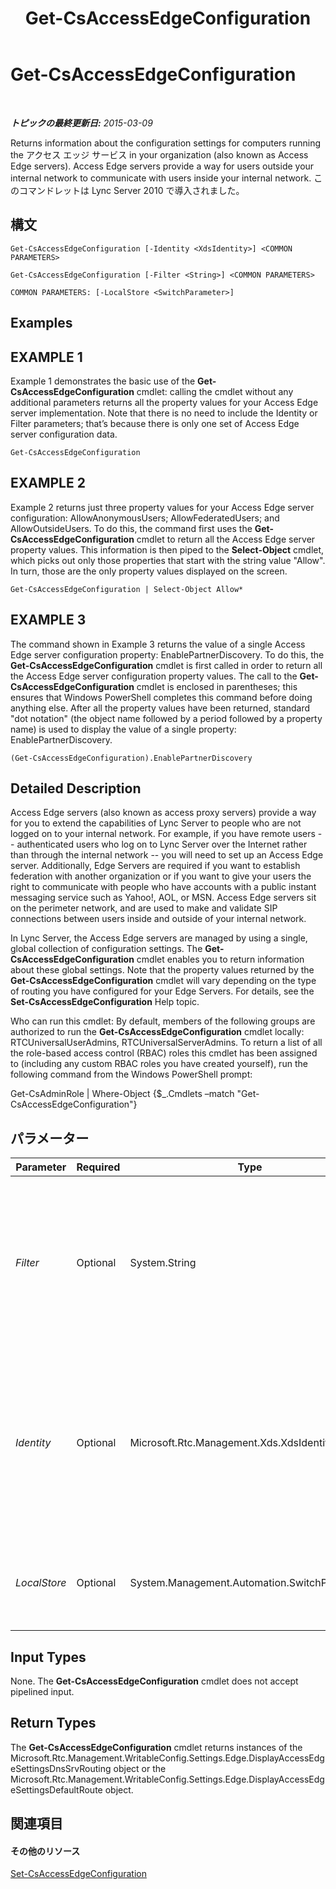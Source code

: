 ﻿---
title: Get-CsAccessEdgeConfiguration
TOCTitle: Get-CsAccessEdgeConfiguration
ms:assetid: 75a8a7e9-728f-4abd-87e9-593713ae39ee
ms:mtpsurl: https://technet.microsoft.com/ja-jp/library/Gg398574(v=OCS.15)
ms:contentKeyID: 48272497
ms.date: 05/19/2016
mtps_version: v=OCS.15
ms.translationtype: HT
---

# Get-CsAccessEdgeConfiguration

 

_**トピックの最終更新日:** 2015-03-09_

Returns information about the configuration settings for computers running the アクセス エッジ サービス in your organization (also known as Access Edge servers). Access Edge servers provide a way for users outside your internal network to communicate with users inside your internal network. このコマンドレットは Lync Server 2010 で導入されました。

## 構文

    Get-CsAccessEdgeConfiguration [-Identity <XdsIdentity>] <COMMON PARAMETERS>

    Get-CsAccessEdgeConfiguration [-Filter <String>] <COMMON PARAMETERS>

    COMMON PARAMETERS: [-LocalStore <SwitchParameter>]

## Examples

## EXAMPLE 1

Example 1 demonstrates the basic use of the **Get-CsAccessEdgeConfiguration** cmdlet: calling the cmdlet without any additional parameters returns all the property values for your Access Edge server implementation. Note that there is no need to include the Identity or Filter parameters; that’s because there is only one set of Access Edge server configuration data.

    Get-CsAccessEdgeConfiguration

## EXAMPLE 2

Example 2 returns just three property values for your Access Edge server configuration: AllowAnonymousUsers; AllowFederatedUsers; and AllowOutsideUsers. To do this, the command first uses the **Get-CsAccessEdgeConfiguration** cmdlet to return all the Access Edge server property values. This information is then piped to the **Select-Object** cmdlet, which picks out only those properties that start with the string value "Allow". In turn, those are the only property values displayed on the screen.

    Get-CsAccessEdgeConfiguration | Select-Object Allow*

## EXAMPLE 3

The command shown in Example 3 returns the value of a single Access Edge server configuration property: EnablePartnerDiscovery. To do this, the **Get-CsAccessEdgeConfiguration** cmdlet is first called in order to return all the Access Edge server configuration property values. The call to the **Get-CsAccessEdgeConfiguration** cmdlet is enclosed in parentheses; this ensures that Windows PowerShell completes this command before doing anything else. After all the property values have been returned, standard "dot notation" (the object name followed by a period followed by a property name) is used to display the value of a single property: EnablePartnerDiscovery.

    (Get-CsAccessEdgeConfiguration).EnablePartnerDiscovery

## Detailed Description

Access Edge servers (also known as access proxy servers) provide a way for you to extend the capabilities of Lync Server to people who are not logged on to your internal network. For example, if you have remote users -- authenticated users who log on to Lync Server over the Internet rather than through the internal network -- you will need to set up an Access Edge server. Additionally, Edge Servers are required if you want to establish federation with another organization or if you want to give your users the right to communicate with people who have accounts with a public instant messaging service such as Yahoo\!, AOL, or MSN. Access Edge servers sit on the perimeter network, and are used to make and validate SIP connections between users inside and outside of your internal network.

In Lync Server, the Access Edge servers are managed by using a single, global collection of configuration settings. The **Get-CsAccessEdgeConfiguration** cmdlet enables you to return information about these global settings. Note that the property values returned by the **Get-CsAccessEdgeConfiguration** cmdlet will vary depending on the type of routing you have configured for your Edge Servers. For details, see the **Set-CsAccessEdgeConfiguration** Help topic.

Who can run this cmdlet: By default, members of the following groups are authorized to run the **Get-CsAccessEdgeConfiguration** cmdlet locally: RTCUniversalUserAdmins, RTCUniversalServerAdmins. To return a list of all the role-based access control (RBAC) roles this cmdlet has been assigned to (including any custom RBAC roles you have created yourself), run the following command from the Windows PowerShell prompt:

Get-CsAdminRole | Where-Object {$\_.Cmdlets –match "Get-CsAccessEdgeConfiguration"}

## パラメーター


<table>
<colgroup>
<col style="width: 25%" />
<col style="width: 25%" />
<col style="width: 25%" />
<col style="width: 25%" />
</colgroup>
<thead>
<tr class="header">
<th>Parameter</th>
<th>Required</th>
<th>Type</th>
<th>Description</th>
</tr>
</thead>
<tbody>
<tr class="odd">
<td><p><em>Filter</em></p></td>
<td><p>Optional</p></td>
<td><p>System.String</p></td>
<td><p>Enables you to use wildcards when specifying the Access Edge configuration settings to be returned. Because you can only have a single, global instance of these settings there is little reason to use the Filter parameter. However, if you prefer, you can use syntax similar to this to retrieve the global settings: -Identity &quot;g*&quot;.</p></td>
</tr>
<tr class="even">
<td><p><em>Identity</em></p></td>
<td><p>Optional</p></td>
<td><p>Microsoft.Rtc.Management.Xds.XdsIdentity</p></td>
<td><p>Unique identifier of the Access Edge configuration settings to be returned. Because you can only have a single, global instance of these settings, you do not have to include the Identity when calling the <strong>Get-CsAccessEdgeConfiguration</strong> cmdlet. However, you can use the following syntax to retrieve the global settings: -Identity global.</p></td>
</tr>
<tr class="odd">
<td><p><em>LocalStore</em></p></td>
<td><p>Optional</p></td>
<td><p>System.Management.Automation.SwitchParameter</p></td>
<td><p>Retrieves the Access Edge configuration data from the local replica of the 中央管理ストア rather than from the 中央管理ストア itself.</p></td>
</tr>
</tbody>
</table>


## Input Types

None. The **Get-CsAccessEdgeConfiguration** cmdlet does not accept pipelined input.

## Return Types

The **Get-CsAccessEdgeConfiguration** cmdlet returns instances of the Microsoft.Rtc.Management.WritableConfig.Settings.Edge.DisplayAccessEdgeSettingsDnsSrvRouting object or the Microsoft.Rtc.Management.WritableConfig.Settings.Edge.DisplayAccessEdgeSettingsDefaultRoute object.

## 関連項目

#### その他のリソース

[Set-CsAccessEdgeConfiguration](set-csaccessedgeconfiguration.md)

